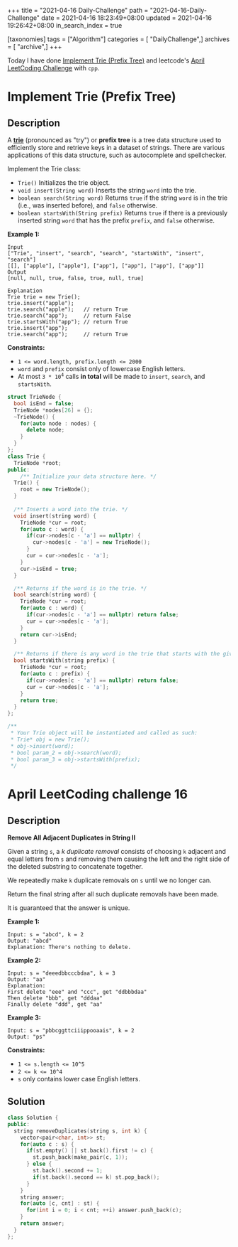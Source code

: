 +++
title = "2021-04-16 Daily-Challenge"
path = "2021-04-16-Daily-Challenge"
date = 2021-04-16 18:23:49+08:00
updated = 2021-04-16 19:26:42+08:00
in_search_index = true

[taxonomies]
tags = ["Algorithm"]
categories = [ "DailyChallenge",]
archives = [ "archive",]
+++

Today I have done [Implement Trie (Prefix Tree)](https://leetcode.com/problems/implement-trie-prefix-tree/) and leetcode's [April LeetCoding Challenge](https://leetcode.com/explore/challenge/card/april-leetcoding-challenge-2021/595/week-3-april-15th-april-21st/3710/) with `cpp`.

<!-- more -->

# Implement Trie (Prefix Tree)

## Description

A [**trie**](https://en.wikipedia.org/wiki/Trie) (pronounced as "try") or **prefix tree** is a tree data structure used to efficiently store and retrieve keys in a dataset of strings. There are various applications of this data structure, such as autocomplete and spellchecker.

Implement the Trie class:

- `Trie()` Initializes the trie object.
- `void insert(String word)` Inserts the string `word` into the trie.
- `boolean search(String word)` Returns `true` if the string `word` is in the trie (i.e., was inserted before), and `false` otherwise.
- `boolean startsWith(String prefix)` Returns `true` if there is a previously inserted string `word` that has the prefix `prefix`, and `false` otherwise.

 

**Example 1:**

```
Input
["Trie", "insert", "search", "search", "startsWith", "insert", "search"]
[[], ["apple"], ["apple"], ["app"], ["app"], ["app"], ["app"]]
Output
[null, null, true, false, true, null, true]

Explanation
Trie trie = new Trie();
trie.insert("apple");
trie.search("apple");   // return True
trie.search("app");     // return False
trie.startsWith("app"); // return True
trie.insert("app");
trie.search("app");     // return True
```

 

**Constraints:**

- `1 <= word.length, prefix.length <= 2000`
- `word` and `prefix` consist only of lowercase English letters.
- At most <code>3 * 10<sup>4</sup></code> calls **in total** will be made to `insert`, `search`, and `startsWith`.

``` cpp
struct TrieNode {
  bool isEnd = false;
  TrieNode *nodes[26] = {};
  ~TrieNode() {
    for(auto node : nodes) {
      delete node;
    }
  }
};
class Trie {
  TrieNode *root;
public:
    /** Initialize your data structure here. */
  Trie() {
    root = new TrieNode();
  }
  
  /** Inserts a word into the trie. */
  void insert(string word) {
    TrieNode *cur = root;
    for(auto c : word) {
      if(cur->nodes[c - 'a'] == nullptr) {
        cur->nodes[c - 'a'] = new TrieNode();
      }
      cur = cur->nodes[c - 'a'];
    }
    cur->isEnd = true;
  }

  /** Returns if the word is in the trie. */
  bool search(string word) {
    TrieNode *cur = root;
    for(auto c : word) {
      if(cur->nodes[c - 'a'] == nullptr) return false;
      cur = cur->nodes[c - 'a'];
    }
    return cur->isEnd;
  }

  /** Returns if there is any word in the trie that starts with the given prefix. */
  bool startsWith(string prefix) {
    TrieNode *cur = root;
    for(auto c : prefix) {
      if(cur->nodes[c - 'a'] == nullptr) return false;
      cur = cur->nodes[c - 'a'];
    }
    return true;
  }
};

/**
 * Your Trie object will be instantiated and called as such:
 * Trie* obj = new Trie();
 * obj->insert(word);
 * bool param_2 = obj->search(word);
 * bool param_3 = obj->startsWith(prefix);
 */
```

# April LeetCoding challenge 16

## Description

**Remove All Adjacent Duplicates in String II**

Given a string `s`, a *k* *duplicate removal* consists of choosing `k` adjacent and equal letters from `s` and removing them causing the left and the right side of the deleted substring to concatenate together.

We repeatedly make `k` duplicate removals on `s` until we no longer can.

Return the final string after all such duplicate removals have been made.

It is guaranteed that the answer is unique.

 

**Example 1:**

```
Input: s = "abcd", k = 2
Output: "abcd"
Explanation: There's nothing to delete.
```

**Example 2:**

```
Input: s = "deeedbbcccbdaa", k = 3
Output: "aa"
Explanation: 
First delete "eee" and "ccc", get "ddbbbdaa"
Then delete "bbb", get "dddaa"
Finally delete "ddd", get "aa"
```

**Example 3:**

```
Input: s = "pbbcggttciiippooaais", k = 2
Output: "ps"
```

 

**Constraints:**

- `1 <= s.length <= 10^5`
- `2 <= k <= 10^4`
- `s` only contains lower case English letters.

## Solution

``` cpp
class Solution {
public:
  string removeDuplicates(string s, int k) {
    vector<pair<char, int>> st;
    for(auto c : s) {
      if(st.empty() || st.back().first != c) {
        st.push_back(make_pair(c, 1));
      } else {
        st.back().second += 1;
        if(st.back().second == k) st.pop_back();
      }
    }
    string answer;
    for(auto [c, cnt] : st) {
      for(int i = 0; i < cnt; ++i) answer.push_back(c);
    }
    return answer;
  }
};
```
